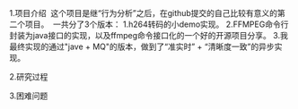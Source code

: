 1.项目介绍
  这个项目是继“行为分析”之后，在github提交的自己比较有意义的第二个项目。
  一共分了3个版本：
  1.h264转码的小demo实现。
  2.FFMPEG命令行封装为java接口的实现，以及ffmpeg命令接口化的一个好的开源项目分享。
  3.我最终实现的通过"jave + MQ"的版本，做到了“准实时” + “清晰度一致”的异步实现。

2.研究过程


3.困难问题

